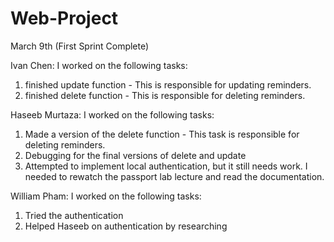# Web-Project

March 9th (First Sprint Complete)

Ivan Chen:
I worked on the following tasks:
1. finished update function - This is responsible for updating reminders.
2. finished delete function - This is responsible for deleting reminders.

Haseeb Murtaza:
I worked on the following tasks:
1. Made a version of the delete function - This task is responsible for deleting reminders.
2. Debugging for the final versions of delete and update
3. Attempted to implement local authentication, but it still needs work. I needed to rewatch the passport lab lecture and read the documentation.

William Pham:
I worked on the following tasks:
1. Tried the authentication
2. Helped Haseeb on authentication by researching


